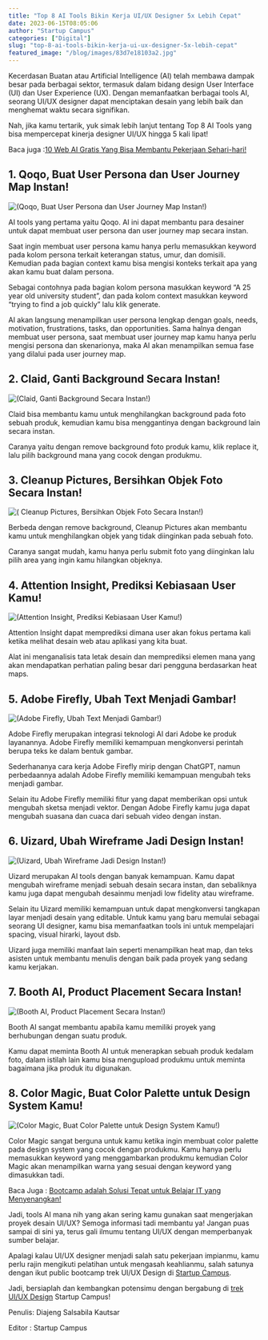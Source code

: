 ```yaml
---
title: "Top 8 AI Tools Bikin Kerja UI/UX Designer 5x Lebih Cepat"
date: 2023-06-15T08:05:06
author: "Startup Campus"
categories: ["Digital"]
slug: "top-8-ai-tools-bikin-kerja-ui-ux-designer-5x-lebih-cepat"
featured_image: "/blog/images/83d7e18103a2.jpg"
---
```


Kecerdasan Buatan atau Artificial Intelligence (AI) telah membawa dampak besar pada berbagai sektor, termasuk dalam bidang design User Interface (UI) dan User Experience (UX). Dengan memanfaatkan berbagai tools AI, seorang UI/UX designer dapat menciptakan desain yang lebih baik dan menghemat waktu secara signifikan. 

Nah, jika kamu tertarik, yuk simak lebih lanjut tentang Top 8 AI Tools yang bisa mempercepat kinerja designer UI/UX hingga 5 kali lipat!

Baca juga :[10 Web AI Gratis Yang Bisa Membantu Pekerjaan Sehari-hari!](https://www.startupcampus.id/blog/10-web-ai-gratis-yang-bisa-membantu-pekerjaan-sehari-hari/?_ga=2.88283481.355930288.1686793780-1948222046.1665468149&_gl=1*lotvzx*_ga*MTk0ODIyMjA0Ni4xNjY1NDY4MTQ5*_ga_3G9FB2PL4B*MTY4NjgwMjc0OC4zLjAuMTY4NjgwMjc0OC4wLjAuMA..*_ga_S5WKMBQ8R2*MTY4NjgwMjc0OC4yLjAuMTY4NjgwMjc0OC4wLjAuMA..)

## 1. Qoqo, Buat User Persona dan User Journey Map Instan!

![(Qoqo, Buat User Persona dan User Journey Map Instan!)](https://lh3.googleusercontent.com/oB2clER0ALSR4kvrCdPEZjs3xUszeNTJDtaJLGnQtkIMpod2sJCBcoe92UpLf1MujHi2TwWg_hIIxg93FXv_A0cUCk0rjy9REuh-LqanKbLiolEZe1S9sIrDIge1xjRYTgTxtYdXt5Z-l7-kOPFHIQ)

AI tools yang pertama yaitu Qoqo. AI ini dapat membantu para desainer untuk dapat membuat user persona dan user journey map secara instan.

Saat ingin membuat user persona kamu hanya perlu memasukkan keyword pada kolom persona terkait keterangan status, umur, dan domisili. Kemudian pada bagian context kamu bisa mengisi konteks terkait apa yang akan kamu buat dalam persona. 

Sebagai contohnya pada bagian kolom persona masukkan keyword “A 25 year old university student”, dan pada kolom context masukkan keyword “trying to find a job quickly” lalu klik generate. 

AI akan langsung menampilkan user persona lengkap dengan goals, needs, motivation, frustrations, tasks, dan opportunities. Sama halnya dengan membuat user persona, saat membuat user journey map kamu hanya perlu mengisi persona dan skenarionya, maka AI akan menampilkan semua fase yang dilalui pada user journey map.

## 2. Claid, Ganti Background Secara Instan!

![(Claid, Ganti Background Secara Instan!)](https://lh4.googleusercontent.com/HXLCdmh5ZnaO2h_O7onxAYcUQX35M8RSCA9fDUeV35Hrwu3NZxURviKAN6q5kw-1JSjPZhKEVjMlZ64WcYPraijwclvJHUNfGNSbLjqoCrjzCuR9w-fHB4t_ICqVexAsdZ5S-af-A5uQbMuG7MXiXw)

Claid bisa membantu kamu untuk menghilangkan background pada foto sebuah produk, kemudian kamu bisa menggantinya dengan background lain secara instan. 

Caranya yaitu dengan remove background foto produk kamu, klik replace it, lalu pilih background mana yang cocok dengan produkmu.

## 3. Cleanup Pictures, Bersihkan Objek Foto Secara Instan!

![( Cleanup Pictures, Bersihkan Objek Foto Secara Instan!)](https://lh3.googleusercontent.com/opvkc4R-yOLogpJ2zJFw2vbjzS1IiEurPIUuvjm_2vWyDlzBb8e4sam7A6LGpMChTVYoO1mdzWj8bqU5aCI9ty-SgfFS0jEi9gNPMGsFzGCgEJW6AqCTTo96Qg7obblPP7ZITeNV4byaA-jnqss7FQ)

Berbeda dengan remove background, Cleanup Pictures akan membantu kamu untuk menghilangkan objek yang tidak diinginkan pada sebuah foto. 

Caranya sangat mudah, kamu hanya perlu submit foto yang diinginkan lalu pilih area yang ingin kamu hilangkan objeknya.

## 4. Attention Insight, Prediksi Kebiasaan User Kamu!

![(Attention Insight, Prediksi Kebiasaan User Kamu!)](https://lh6.googleusercontent.com/5-KF66zxe0yQQomrbEL6-771jJjsf_ucfGOGxWXnNBcUJp3gXMeXGBFITFkR-mwHNH4YINYyEm5lP9pdnm0WSPxBHj3lXK0O9o1oux0WrH6P1utWi7qo8SAn7B7XYt_cjmq_jcdUj8l7ADXXcPzZ1w)

Attention Insight dapat memprediksi dimana user akan fokus pertama kali ketika melihat desain web atau aplikasi yang kita buat.

Alat ini menganalisis tata letak desain dan memprediksi elemen mana yang akan mendapatkan perhatian paling besar dari pengguna berdasarkan heat maps.

## 5. Adobe Firefly, Ubah Text Menjadi Gambar!

![(Adobe Firefly, Ubah Text Menjadi Gambar!)](https://lh5.googleusercontent.com/nVcFzldlffWYyp71Ws7f_R1_gnTHlqspVzfPq-Ce5QhtJXkzwp6V5Na2uikfB_jOZvZ6qdur921ZjTUwIFMUjFxWBYxDn-vmUn79Au4Ni2Z_r8zWavLKW2dQiGxMpX5nMxtYLq9j21oXBg1mZiKQDQ)

Adobe Firefly merupakan integrasi teknologi AI dari Adobe ke produk layanannya. Adobe Firefly memiliki kemampuan mengkonversi perintah berupa teks ke dalam bentuk gambar. 

Sederhananya cara kerja Adobe Firefly mirip dengan ChatGPT, namun perbedaannya adalah Adobe Firefly memiliki kemampuan mengubah teks menjadi gambar. 

Selain itu Adobe Firefly memiliki fitur yang dapat memberikan opsi untuk mengubah sketsa menjadi vektor. Dengan Adobe Firefly kamu juga dapat mengubah suasana dan cuaca dari sebuah video dengan instan. 

## 6. Uizard, Ubah Wireframe Jadi Design Instan!

![(Uizard, Ubah Wireframe Jadi Design Instan!)](https://lh4.googleusercontent.com/J3a0ePEpplGDu-Oy4XWT8j5oyvDFjKfJlVWskMuxJeoYl1zrtyStywt-2_P-AY1gIs2tP3atmUm9dcy8z7s59l3XPpHjsmxWYjscBau5Z8CVU_cY96vjjUeLY-LJGjWUYhS28fSStVPAi_UZsaeQAg)

Uizard merupakan AI tools dengan banyak kemampuan. Kamu dapat mengubah wireframe menjadi sebuah desain secara instan, dan sebaliknya kamu juga dapat mengubah desainmu menjadi low fidelity atau wireframe. 

Selain itu Uizard memiliki kemampuan untuk dapat mengkonversi tangkapan layar menjadi desain yang editable. Untuk kamu yang baru memulai sebagai seorang UI designer, kamu bisa memanfaatkan tools ini untuk mempelajari spacing, visual hirarki, layout dsb. 

Uizard juga memiliki manfaat lain seperti menampilkan heat map, dan teks asisten untuk membantu menulis dengan baik pada proyek yang sedang kamu kerjakan. 

## 7. Booth AI, Product Placement Secara Instan!

![(Booth AI, Product Placement Secara Instan!)](https://lh5.googleusercontent.com/UPL36hxXY6G4RymKxc8aUgzXLnKcfBGJSMwYqHw1girbHyRaFUuJpzec8GldGf3Jn-TMSoUmmrtZQr4keigwIJI58TanmZzxqxDKNGQy0oLVpmfbYee5lh0mWvlORcS4p8e6sAErrE-LFM-jm3Sfug)

Booth AI sangat membantu apabila kamu memiliki proyek yang berhubungan dengan suatu produk. 

Kamu dapat meminta Booth AI untuk menerapkan sebuah produk kedalam foto, dalam istilah lain kamu bisa mengupload produkmu untuk meminta bagaimana jika produk itu digunakan.

## 8. Color Magic, Buat Color Palette untuk Design System Kamu!

![(Color Magic, Buat Color Palette untuk Design System Kamu!)](https://lh5.googleusercontent.com/IzzshVICMR50Bjs2f3zhxeRo2t65i3UZM0982Y9YvwKAT1AwbuHN0Jupse_dqjKReDHdwc6myBEchQQ6jVHOPykR6lGmMOh_pE46Edv5uJ3bABzGcb4gVWMOf7E-LNLj7qliOoawLhenwh-TzUbwxg)

Color Magic sangat berguna untuk kamu ketika ingin membuat color palette pada design system yang cocok dengan produkmu. Kamu hanya perlu memasukkan keyword yang menggambarkan produkmu kemudian Color Magic akan menampilkan warna yang sesuai dengan keyword yang dimasukkan tadi. 

Baca Juga : [Bootcamp adalah Solusi Tepat untuk Belajar IT yang Menyenangkan!](https://www.startupcampus.id/blog/bootcamp-adalah-solusi-tepat-untuk-belajar-it-yang-menyenangkan/)

Jadi, tools AI mana nih yang akan sering kamu gunakan saat mengerjakan proyek desain UI/UX? Semoga informasi tadi membantu ya! Jangan puas sampai di sini ya, terus gali ilmumu tentang UI/UX dengan memperbanyak sumber belajar. 

Apalagi kalau UI/UX designer menjadi salah satu pekerjaan impianmu, kamu perlu rajin mengikuti pelatihan untuk mengasah keahlianmu, salah satunya dengan ikut public bootcamp trek UI/UX Design di [Startup Campus](https://startupcampus.id/). 

Jadi, bersiaplah dan kembangkan potensimu dengan bergabung di [trek UI/UX Design](https://startupcampus.id/track/uiux-design) Startup Campus!

Penulis: Diajeng Salsabila Kautsar

Editor : Startup Campus